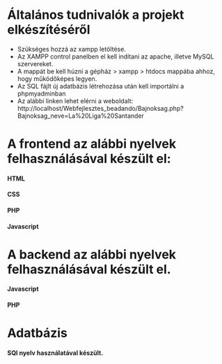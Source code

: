 # Általános tudnivalók a projekt elkészítéséről
- Szükséges hozzá az xampp letöltése.
- Az XAMPP control panelben el kell indítani az apache, illetve MySQL szervereket.
- A mappát be kell húzni a gépház > xampp > htdocs mappába ahhoz, hogy működőképes legyen.
- Az SQL fájlt új adatbázis létrehozása után kell importálni a phpmyadminban
- Az alábbi linken lehet elérni a weboldalt: http://localhost/Webfejlesztes_beadando/Bajnoksag.php?Bajnoksag_neve=La%20Liga%20Santander
# A frontend az alábbi nyelvek felhasználásával készült el:
#### HTML
#### CSS
#### PHP
#### Javascript
# A backend az alábbi nyelvek felhasználásával készült el.
#### Javascript
#### PHP
# Adatbázis
#### SQl nyelv használatával készült.
